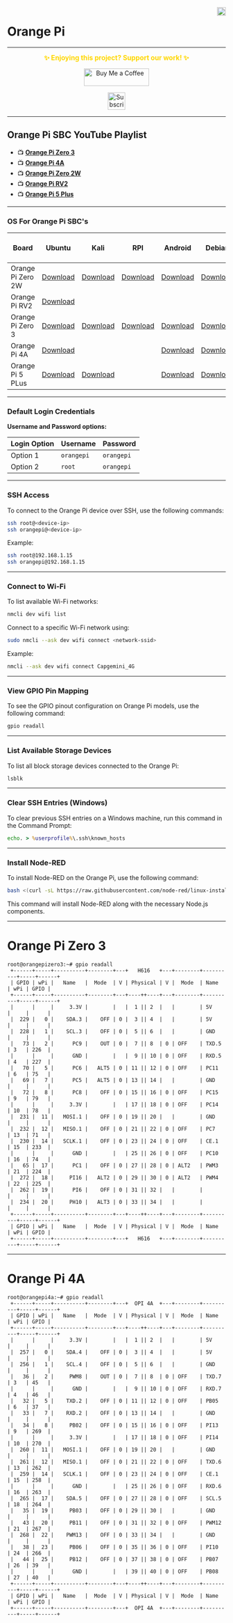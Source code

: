 <img align="right" src="https://visitor-badge.laobi.icu/badge?page_id=papercodeIN.OrangePi" height="20" />


# Orange Pi

---
<p align="center">
  <span style="font-size: 1.1em; color: #FFD700; font-weight: bold;">✨ Enjoying this project? Support our work! ✨</span>
</p>

<p align="center" style="margin: 15px 0;">
  <a href="https://buymeacoffee.com/pylin" target="_blank">
    <img src="https://cdn.buymeacoffee.com/buttons/v2/default-yellow.png" alt="Buy Me a Coffee" style="height: 40px; width: 150px;">
  </a>
</p>

<p align="center" style="margin: 15px 0;">
  <a href="https://www.youtube.com/channel/UCKKhdFV0q8CV5vWUDfiDfTw" target="_blank">
    <img src="https://img.shields.io/badge/SUBSCRIBE%20ON%20YOUTUBE-FF0000?style=for-the-badge&logo=youtube&logoColor=white" alt="Subscribe on YouTube" style="height: 40px;">
  </a>
</p>

---

## **Orange Pi SBC YouTube Playlist**

- 📺 **[Orange Pi Zero 3](https://www.youtube.com/playlist?list=PLxrSjjYyzaaI_eIo1gmEp6e2QRkiUqdk3)**  
- 📺 **[Orange Pi 4A](https://www.youtube.com/playlist?list=PLxrSjjYyzaaKhG8dJjDUM0EYC39efBKAw)**  
- 📺 **[Orange Pi Zero 2W](https://www.youtube.com/playlist?list=PLxrSjjYyzaaKiJdWCMHRrSrB644BnoZ5I)**  
- 📺 **[Orange Pi RV2](https://www.youtube.com/playlist?list=PLxrSjjYyzaaK0ubjjqmDJ1Tk7ReVBwgMj)**  
- 📺 **[Orange Pi 5 Plus](https://www.youtube.com/playlist?list=PLxrSjjYyzaaKqywZO8YE5wo7mHz5TYeUJ)**  

---

### OS For Orange Pi SBC's

| **Board** | **Ubuntu** | **Kali** | **RPI** | **Android** | **Debian** | **Orange Pi OS(Arch)** | **OpenWRT** | **Armbian** |
|-----------------|-------------|-------------|-------------|-------------|-------------|-------------|-------------|-------------|
| Orange Pi Zero 2W | [Download](https://drive.google.com/drive/folders/1g806xyPnVFyM8Dz_6wAWeoTzaDg3PH4Z)  | [Download](https://github.com/leeboby/kali-images)  | [Download](https://github.com/leeboby/raspberry-pi-os-images) | [Download](https://drive.google.com/drive/folders/19QpUgDYF35BVyB9RI38BLKqtnIHtkh5k) | [Download](https://drive.google.com/drive/folders/1EH8mMQbgh4IgtOWKgg4nmRuZ57Gvfp9X) | [Download](https://drive.google.com/drive/folders/1gaXHqBJQljyyovk2vVPQzT8n1wqm6Bxt) | [Download](https://drive.google.com/drive/folders/1LfgBqpa0kbxj1NGg1t4iselso_V5ImWd) |  |
| Orange Pi RV2 | [Download](https://drive.google.com/drive/folders/1QgQRX-wtvsTJnOoMBVct-g5HLWb7g6n-)  |  |  |  |  |  |  |  |
| Orange Pi Zero 3 | [Download](https://drive.google.com/drive/folders/1aLTaOlIMdHhwk3oeZY2YPdB9T8U-EAKA?usp=shar)  | [Download](https://github.com/leeboby/kali-images) | [Download](https://github.com/leeboby/raspberry-pi-os-images) | [Download](https://drive.google.com/drive/folders/1s3q8Hj07efRS7fXnPivseXK63V_y_EjM?usp=shar) | [Download](https://drive.google.com/drive/folders/1g2o209HE9_28v7wIXdq0tf5jOTTJdpVb?usp=shar) | [Download](https://drive.google.com/drive/folders/1oRNJLAbbvtbAjXdmsokZbYOyzed4HsQm?usp=sharing) | [Download](https://drive.google.com/drive/folders/1IKYEIGmJ-5js7SpndM-pEd7xOs5_e5CA?usp=sharing) | [Download](https://github.com/leeboby/armbian-images) |
| Orange Pi 4A | [Download](https://drive.google.com/drive/folders/1bMZ8IPZa6hdQ0bIGUVVV8c62psTVSQ8H?usp=sharing)  |  |  | [Download](https://drive.google.com/drive/folders/1yQSrnMJbquylf5DmpWW7JrIXhvivKLGH?usp=sharing) | [Download](https://drive.google.com/drive/folders/1pBWCRFR46T4yHOt33V-Vc4vErTl-DKmF?usp=sharing) |  |  |  |
| Orange Pi 5 PLus | [Download](https://drive.google.com/drive/folders/1wOmKUla8CwUPTfxvfCGutj8lbMZFtFCm)  |[Download](https://github.com/leeboby/kali-images)  |  | [Download](https://drive.google.com/drive/folders/1rTOnBuTJA8k8ip1chh_EtnA6zz6c0UZL) | [Download](https://drive.google.com/drive/folders/1I_asEsyjMf_nixpymLdco7SCxr9AveYH) | [Download](https://drive.google.com/drive/folders/1MgMxx8oyLqSpWMS3E4srTOpRzCWxJVVY) | [Download](https://drive.google.com/drive/folders/1WjaxnJXHz1-SEgNnw8HIfUTQN_1_gBKq) |  |

---

### Default Login Credentials
**Username and Password options:**  

| **Login Option** | **Username** | **Password** |
|-----------------|-------------|-------------|
| Option 1        | `orangepi`  | `orangepi`  |
| Option 2        | `root`      | `orangepi`  |

---


### SSH Access
To connect to the Orange Pi device over SSH, use the following commands:  

```bash
ssh root@<device-ip>
ssh orangepi@<device-ip>
```
Example:
```bash
ssh root@192.168.1.15
ssh orangepi@192.168.1.15
```

---

### Connect to Wi-Fi
To list available Wi-Fi networks:  

```bash
nmcli dev wifi list
```
Connect to a specific Wi-Fi network using:  

```bash
sudo nmcli --ask dev wifi connect <network-ssid>
```
Example:
```bash
nmcli --ask dev wifi connect Capgemini_4G
```

---

### View GPIO Pin Mapping
To see the GPIO pinout configuration on Orange Pi models, use the following command:  

```bash
gpio readall
```

---

### List Available Storage Devices
To list all block storage devices connected to the Orange Pi:  

```bash
lsblk
```

---

### Clear SSH Entries (Windows)
To clear previous SSH entries on a Windows machine, run this command in the Command Prompt:  

```cmd
echo. > %userprofile%\.ssh\known_hosts
```

---

### Install Node-RED
To install Node-RED on the Orange Pi, use the following command:  

```bash
bash <(curl -sL https://raw.githubusercontent.com/node-red/linux-installers/master/deb/update-nodejs-and-nodered)
```
This command will install Node-RED along with the necessary Node.js components.


---

# Orange Pi Zero 3
```
root@orangepizero3:~# gpio readall
 +------+-----+----------+--------+---+   H616   +---+--------+----------+-----+------+
 | GPIO | wPi |   Name   |  Mode  | V | Physical | V |  Mode  | Name     | wPi | GPIO |
 +------+-----+----------+--------+---+----++----+---+--------+----------+-----+------+
 |      |     |     3.3V |        |   |  1 || 2  |   |        | 5V       |     |      |
 |  229 |   0 |    SDA.3 |    OFF | 0 |  3 || 4  |   |        | 5V       |     |      |
 |  228 |   1 |    SCL.3 |    OFF | 0 |  5 || 6  |   |        | GND      |     |      |
 |   73 |   2 |      PC9 |    OUT | 0 |  7 || 8  | 0 | OFF    | TXD.5    | 3   | 226  |
 |      |     |      GND |        |   |  9 || 10 | 0 | OFF    | RXD.5    | 4   | 227  |
 |   70 |   5 |      PC6 |   ALT5 | 0 | 11 || 12 | 0 | OFF    | PC11     | 6   | 75   |
 |   69 |   7 |      PC5 |   ALT5 | 0 | 13 || 14 |   |        | GND      |     |      |
 |   72 |   8 |      PC8 |    OFF | 0 | 15 || 16 | 0 | OFF    | PC15     | 9   | 79   |
 |      |     |     3.3V |        |   | 17 || 18 | 0 | OFF    | PC14     | 10  | 78   |
 |  231 |  11 |   MOSI.1 |    OFF | 0 | 19 || 20 |   |        | GND      |     |      |
 |  232 |  12 |   MISO.1 |    OFF | 0 | 21 || 22 | 0 | OFF    | PC7      | 13  | 71   |
 |  230 |  14 |   SCLK.1 |    OFF | 0 | 23 || 24 | 0 | OFF    | CE.1     | 15  | 233  |
 |      |     |      GND |        |   | 25 || 26 | 0 | OFF    | PC10     | 16  | 74   |
 |   65 |  17 |      PC1 |    OFF | 0 | 27 || 28 | 0 | ALT2   | PWM3     | 21  | 224  |
 |  272 |  18 |     PI16 |   ALT2 | 0 | 29 || 30 | 0 | ALT2   | PWM4     | 22  | 225  |
 |  262 |  19 |      PI6 |    OFF | 0 | 31 || 32 |   |        |          |     |      |
 |  234 |  20 |     PH10 |   ALT3 | 0 | 33 || 34 |   |        |          |     |      |
 +------+-----+----------+--------+---+----++----+---+--------+----------+-----+------+
 | GPIO | wPi |   Name   |  Mode  | V | Physical | V |  Mode  | Name     | wPi | GPIO |
 +------+-----+----------+--------+---+   H616   +---+--------+----------+-----+------+
```
---
# Orange Pi 4A
```
root@orangepi4a:~# gpio readall
 +------+-----+----------+--------+---+  OPI 4A  +---+--------+----------+-----+------+
 | GPIO | wPi |   Name   |  Mode  | V | Physical | V |  Mode  | Name     | wPi | GPIO |
 +------+-----+----------+--------+---+----++----+---+--------+----------+-----+------+
 |      |     |     3.3V |        |   |  1 || 2  |   |        | 5V       |     |      |
 |  257 |   0 |    SDA.4 |    OFF | 0 |  3 || 4  |   |        | 5V       |     |      |
 |  256 |   1 |    SCL.4 |    OFF | 0 |  5 || 6  |   |        | GND      |     |      |
 |   36 |   2 |     PWM8 |    OUT | 0 |  7 || 8  | 0 | OFF    | TXD.7    | 3   | 45   |
 |      |     |      GND |        |   |  9 || 10 | 0 | OFF    | RXD.7    | 4   | 46   |
 |   32 |   5 |    TXD.2 |    OFF | 0 | 11 || 12 | 0 | OFF    | PB05     | 6   | 37   |
 |   33 |   7 |    RXD.2 |    OFF | 0 | 13 || 14 |   |        | GND      |     |      |
 |   34 |   8 |     PB02 |    OFF | 0 | 15 || 16 | 0 | OFF    | PI13     | 9   | 269  |
 |      |     |     3.3V |        |   | 17 || 18 | 0 | OFF    | PI14     | 10  | 270  |
 |  260 |  11 |   MOSI.1 |    OFF | 0 | 19 || 20 |   |        | GND      |     |      |
 |  261 |  12 |   MISO.1 |    OFF | 0 | 21 || 22 | 0 | OFF    | TXD.6    | 13  | 262  |
 |  259 |  14 |   SCLK.1 |    OFF | 0 | 23 || 24 | 0 | OFF    | CE.1     | 15  | 258  |
 |      |     |      GND |        |   | 25 || 26 | 0 | OFF    | RXD.6    | 16  | 263  |
 |  265 |  17 |    SDA.5 |    OFF | 0 | 27 || 28 | 0 | OFF    | SCL.5    | 18  | 264  |
 |   35 |  19 |     PB03 |    OFF | 0 | 29 || 30 |   |        | GND      |     |      |
 |   43 |  20 |     PB11 |    OFF | 0 | 31 || 32 | 0 | OFF    | PWM12    | 21  | 267  |
 |  268 |  22 |    PWM13 |    OFF | 0 | 33 || 34 |   |        | GND      |     |      |
 |   38 |  23 |     PB06 |    OFF | 0 | 35 || 36 | 0 | OFF    | PI10     | 24  | 266  |
 |   44 |  25 |     PB12 |    OFF | 0 | 37 || 38 | 0 | OFF    | PB07     | 26  | 39   |
 |      |     |      GND |        |   | 39 || 40 | 0 | OFF    | PB08     | 27  | 40   |
 +------+-----+----------+--------+---+----++----+---+--------+----------+-----+------+
 | GPIO | wPi |   Name   |  Mode  | V | Physical | V |  Mode  | Name     | wPi | GPIO |
 +------+-----+----------+--------+---+  OPI 4A  +---+--------+----------+-----+------+
```
